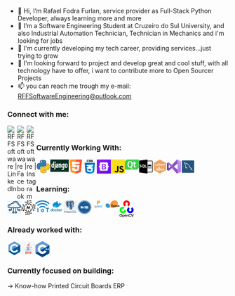 - 👋 Hi, I’m Rafael Fodra Furlan, service provider as Full-Stack Python Developer, always learning more and more
- 👀 I’m a Software Engineering Student at Cruzeiro do Sul University, and also Industrial Automation Technician, Technician in Mechanics and i'm looking for jobs
- 🌱 I'm currently developing my tech career, providing services...just trying to grow
- 💞️ I'm looking forward to project and develop great and cool stuff, with all technology have to offer, i want to contribute more to Open Sourcer Projects
- 📫 you can reach me trough my e-mail: RFFSoftwareEngineering@outlook.com 

### Connect with me:

[<img align="left" alt="RFFSoftware | LinkedIn" width="22px" src="https://cdn.jsdelivr.net/npm/simple-icons@v3/icons/linkedin.svg"/>][linkedin]
[<img align="left" alt="RFFSoftware | Facebook" width="22px" src="https://cdn.jsdelivr.net/npm/simple-icons@v3/icons/facebook.svg"/>][facebook]
[<img align="left" alt="RFFSoftware | Instagram" width="22px" src="https://cdn.jsdelivr.net/npm/simple-icons@v3/icons/instagram.svg"/>][instagram]

<br/>

### Currently Working With:

[<img align="left" alt="RFFSoftware | Tools" width="32px" src="/Icons/py.png"/>][python]
[<img align="left" alt="RFFSoftware | Tools" width="42px" height="28px" src="/Icons/django.png"/>][django]
[<img align="left" alt="RFFSoftware | Tools" width="32px" src="/Icons/html5.png"/>][html5]
[<img align="left" alt="RFFSoftware | Tools" width="32px" src="/Icons/css3.png"/>][css3]
[<img align="left" alt="RFFSoftware | Tools" width="32px" src="/Icons/bootstrap5.jpeg"/>][bootstrap5]
[<img align="left" alt="RFFSoftware | Tools" width="32px" src="/Icons/js.png"/>][js]
[<img align="left" alt="RFFSoftware | Tools" width="32px" src="/Icons/Qt6.png"/>][Qt]
[<img align="left" alt="RFFSoftware | Tools" width="32px" src="/Icons/sql.png"/>][sql]
[<img align="left" alt="RFFSoftware | Tools" width="32px" src="/Icons/ajaxjquery.jpg"/>][ajax]
[<img align="left" alt="RFFSoftware | Tools" width="32px" src="/Icons/vs.png"/>][vs]
[<img align="left" alt="RFFSoftware | Tools" width="32px" src="/Icons/mysql.png"/>][mysql]

<br/>

[linkedin]: https://www.linkedin.com/in/rafael-furlan-52b126204/
[facebook]: https://www.facebook.com/rafael.furlan.311/
[instagram]: https://www.instagram.com/rafael_f_furlan/
[python]: https://www.python.org/
[django]: https://www.djangoproject.com/
[html5]: https://www.w3.org/Consortium/
[css3]: https://www.w3.org/TR/2001/WD-css3-roadmap-20010523/
[bootstrap5]: https://getbootstrap.com/docs/5.0/getting-started/introduction/
[js]: https://www.w3schools.com/js/
[Qt]: https://www.riverbankcomputing.com/static/Docs/PyQt6/
[sql]: https://pt.wikipedia.org/wiki/SQL
[ajax]: https://www.w3schools.com/jquery/jquery_ajax_intro.asp
[vs]: https://visualstudio.microsoft.com/pt-br/vs/community/
[mysql]: https://www.mysql.com/

<br/>

### Learning:

[<img align="left" alt="RFFSoftware | Tools" width="32px" src="/Icons/cloud.png"/>][cloud]
[<img align="left" alt="RFFSoftware | Tools" width="32px" src="/Icons/AI.png"/>][ai]
[<img align="left" alt="RFFSoftware | Tools" width="32px" src="/Icons/iot.jpg"/>][iot]
[<img align="left" alt="RFFSoftware | Tools" width="32px" src="/Icons/docker.png"/>][docker]
[<img align="left" alt="RFFSoftware | Tools" width="32px" src="/Icons/postgre.png"/>][postgre]
[<img align="left" alt="RFFSoftware | Tools" width="32px" src="/Icons/nosql.png"/>][nosql]
[<img align="left" alt="RFFSoftware | Tools" width="32px" src="/Icons/Pytest.png"/>][pytest]
[<img align="left" alt="RFFSoftware | Tools" width="32px" src="/Icons/scikit.png"/>][scikit]
[<img align="left" alt="RFFSoftware | Tools" width="32px" src="/Icons/open.png"/>][open]

<br/>

[cloud]: https://pt.wikipedia.org/wiki/Computa%C3%A7%C3%A3o_em_nuvem
[ai]: https://en.wikipedia.org/wiki/Artificial_intelligence
[iot]: https://pt.wikipedia.org/wiki/Internet_das_coisas
[docker]: https://www.docker.com/
[postgre]: https://www.postgresql.org/
[nosql]: https://docs.oracle.com/en/database/other-databases/nosql-database/
[pytest]: https://pypi.org/project/pytest/
[scikit]: https://scikit-learn.org/stable/
[open]: https://opencv.org/

<br/>

### Already worked with:

[<img align="left" alt="RFFSoftware | Tools" width="32px" src="/Icons/C.png"/>][C]
[<img align="left" alt="RFFSoftware | Tools" width="32px" src="/Icons/java.jpg"/>][java]
[<img align="left" alt="RFFSoftware | Tools" width="32px" src="/Icons/ccc.png"/>][ccc]

<br/>

[C]: https://devdocs.io/c/
[java]: https://docs.oracle.com/en/java/
[ccc]: https://devdocs.io/cpp/

<br/>

### Currently focused on building:

-> Know-how Printed Circuit Boards ERP